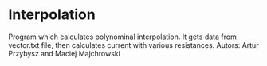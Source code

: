 # Interpolation
Program which calculates polynominal interpolation. It gets data from vector.txt file, then calculates current with various resistances. 
Autors: Artur Przybysz and Maciej Majchrowski

